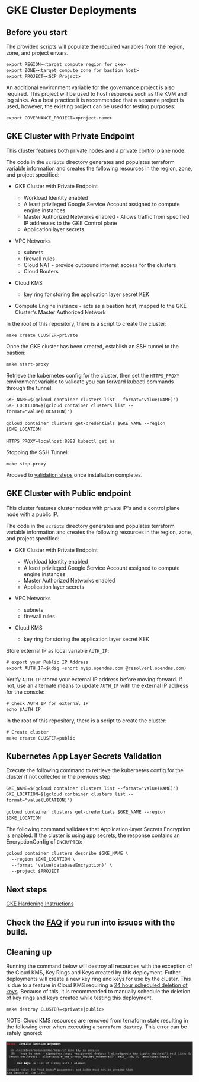 # GKE Cluster Deployments

## Before you start

The provided scripts will populate the required variables from the region, zone, and project envars.

```shell
export REGION=<target compute region for gke>
export ZONE=<target compute zone for bastion host>
export PROJECT=<GCP Project>
```

An additional environment variable for the governance project is also required. This project will be used to host resources such as the KVM and log sinks. As a best practice it is recommended that a separate project is used, however, the existing project can be used for testing purposes:

```shell
export GOVERNANCE_PROJECT=<project-name>
```

## GKE Cluster with Private Endpoint

This cluster features both private nodes and a private control plane node.

The code in the `scripts` directory generates and populates terraform variable information and creates the following resources in the region, zone, and project specified:

* GKE Cluster with Private Endpoint
  * Workload Identity enabled 
  * A least privileged Google Service Account assigned to compute engine instances
  * Master Authorized Networks enabled - Allows traffic from specified IP addresses to the GKE Control plane
  * Application layer secrets

* VPC Networks
  * subnets
  * firewall rules
  * Cloud NAT - provide outbound internet access for the clusters
  * Cloud Routers

* Cloud KMS
  * key ring for storing the application layer secret KEK

* Compute Engine instance - acts as a bastion host, mapped to the GKE Cluster's Master Authorized Network

In the root of this repository, there is a script to create the cluster:

```shell
make create CLUSTER=private
```

Once the GKE cluster has been created, establish an SSH tunnel to the bastion:

```shell
make start-proxy
```

Retrieve the kubernetes config for the cluster, then set the `HTTPS_PROXY` environment variable to validate you can forward kubectl commands through the tunnel:

```shell
GKE_NAME=$(gcloud container clusters list --format="value(NAME)")
GKE_LOCATION=$(gcloud container clusters list --format="value(LOCATION)")

gcloud container clusters get-credentials $GKE_NAME --region $GKE_LOCATION

HTTPS_PROXY=localhost:8888 kubectl get ns
```

Stopping the SSH Tunnel:

```shell
make stop-proxy
```

Proceed to [validation steps](#kubernetes-app-layer-secrets-validation) once installation completes. 

## GKE Cluster with Public endpoint

This cluster features cluster nodes with private IP's and a control plane node with a public IP.

The code in the `scripts` directory generates and populates terraform variable information and creates the following resources in the region, zone, and project specified:

* GKE Cluster with Private Endpoint
  * Workload Identity enabled 
  * A least privileged Google Service Account assigned to compute engine instances
  * Master Authorized Networks enabled 
  * Application layer secrets

* VPC Networks
  * subnets
  * firewall rules

* Cloud KMS
  * key ring for storing the application layer secret KEK

Store external IP as local variable ```AUTH_IP```:

```shell
# export your Public IP Address
export AUTH_IP=$(dig +short myip.opendns.com @resolver1.opendns.com)
```

Verify ```AUTH_IP``` stored your external IP address before moving forward. If not, use an alternate means to update ```AUTH_IP``` with the external IP address for the console: 

```shell
# Check AUTH_IP for external IP
echo $AUTH_IP
```
In the root of this repository, there is a script to create the cluster:

```shell
# Create cluster
make create CLUSTER=public
```

## Kubernetes App Layer Secrets Validation

Execute the following command to retrieve the kubernetes config for the cluster if not collected in the previous step:

```shell
GKE_NAME=$(gcloud container clusters list --format="value(NAME)")
GKE_LOCATION=$(gcloud container clusters list --format="value(LOCATION)")

gcloud container clusters get-credentials $GKE_NAME --region $GKE_LOCATION
```

The following command validates that Application-layer Secrets Encryption is enabled. If the cluster is using app secrets, the response contains an EncryptionConfig of `ENCRYPTED`:

```shell
gcloud container clusters describe $GKE_NAME \
  --region $GKE_LOCATION \
  --format 'value(databaseEncryption)' \
  --project $PROJECT

```

## Next steps

[GKE Hardening Instructions](SECURITY.md)

## Check the [FAQ](FAQ.md) if you run into issues with the build.

## Cleaning up

Running the command below will destroy all resources with the exception of the Cloud KMS, Key Rings and Keys created by this deployment. Futher deployments will create a new key ring and keys for use by the cluster. This is due to a feature in Cloud KMS requiring a [24 hour scheduled deletion of keys](https://cloud.google.com/kms/docs/faq#cannot_delete). Because of this, it is recommended to manually schedule the deletion of key rings and keys created while testing this deployment. 

```shell
make destroy CLUSTER=<private|public>

```

NOTE: Cloud KMS resources are removed from terraform state resulting in the following error when executing a `terraform destroy`. This error can be safely ignored: 

<img src="../assets/invalid-function-on-destroy.png" alt="invalid-function-on-destroy" width="900"/>
